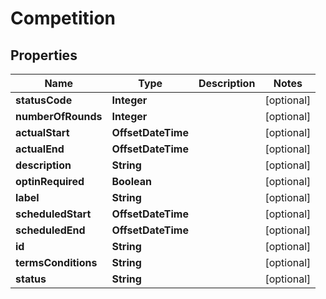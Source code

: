 

# Competition


## Properties

Name | Type | Description | Notes
------------ | ------------- | ------------- | -------------
**statusCode** | **Integer** |  |  [optional]
**numberOfRounds** | **Integer** |  |  [optional]
**actualStart** | **OffsetDateTime** |  |  [optional]
**actualEnd** | **OffsetDateTime** |  |  [optional]
**description** | **String** |  |  [optional]
**optinRequired** | **Boolean** |  |  [optional]
**label** | **String** |  |  [optional]
**scheduledStart** | **OffsetDateTime** |  |  [optional]
**scheduledEnd** | **OffsetDateTime** |  |  [optional]
**id** | **String** |  |  [optional]
**termsConditions** | **String** |  |  [optional]
**status** | **String** |  |  [optional]



